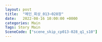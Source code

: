```yaml
---
layout: post
title:  "메인_회상_013~028장"
date:   2022-08-16 10:00:00 +0000
categories: Main
Tags: Story Main
SceneCode: ["scene_skip_cp013-028_q1_s10"]
---
```

